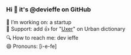 ### Hi 👋 it's @devieffe on GitHub

🔭 I’m working on: a startup  
👋 Support: add 👍 for "[Uxer](https://www.urbandictionary.com/define.php?term=uxer)" on Urban dictionary    
🔍 How to reach me: dev ieffe  
😄 Pronouns: [i-e-fe]
